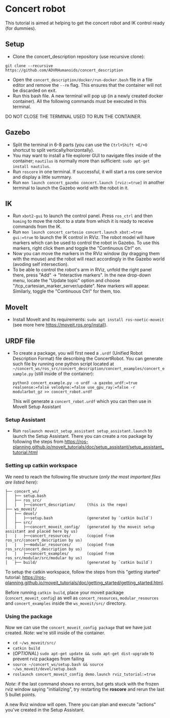 # Concert robot

This tutorial is aimed at helping to get the concert robot and IK control ready (for dummies).

## Setup

- Clone the concert_description repository (use recursive clone):
```
git clone --recursive https://github.com/ADVRHumanoids/concert_description
```
- Open the `concert_description/docker/run-docker.bash` file in a file editor and remove the `--rm` flag. This ensures that the container will not be discarded on exit.
- Run this bash file. A new terminal will pop up (in a newly created docker container). All the following commands must be executed in this terminal. 

DO NOT CLOSE THE TERMINAL USED TO RUN THE CONTAINER.

## Gazebo

- Split the terminal in 6-8 parts (you can use the `Ctrl+Shift +E/+O` shortcut to split vertically/horizontally).
- You may want to install a file explorer GUI to navigate files inside of the container; `nautilus` is normally more than sufficient: `sudo apt-get install nautilus`.
- Run `roscore` in one terminal. If successful, it will start a ros core service and display a little summary.
- Run  `mon launch concert_gazebo concert.launch [rviz:=true]` in another terminal to launch the Gazebo world with the robot in it.

## IK

- Run `xbot2-gui` to launch the control panel. Press `ros_ctrl` and then `homing` to move the robot to a state from which it is ready to receive commands from the IK.
- Run `mon launch concert_cartesio concert.launch xbot:=true gui:=true` to launch the IK control in RViz. The robot model will have markers which can be used to control the robot in Gazebo. To use this markers, right click them and toggle the "Continuous Ctrl" on.
- Now you can move the markers in the RViz window (by dragging them with the mouse) and the robot will react accordingly in the Gazebo world (avoding self intersection).
- To be able to control the robot's arm in RViz, unfold the right panel there, press "Add" -> "Interactive markers". In the new drop-down menu, locate the "Update topic" option and choose "/tcp_cartesian_marker_server/update". New markers will appear. Similarly, toggle the "Continuous Ctrl" for them, too.

## MoveIt

- Install MoveIt and its requirements: `sudo apt install ros-noetic-moveit` (see more here https://moveit.ros.org/install).

## URDF file

- To create a package, you will first need a `.urdf` (Unified Robot Description Format) file describing the ConcertRobot. You can generate such file by running one python script located at `~/concert_ws/ros_src/concert_description/concert_examples/concert_example.py` (still inside of the container):
    ```
    python3 concert_example.py -o urdf -a gazebo_urdf:=true realsense:=false velodyne:=false use_gpu_ray:=false -r modularbot_gz >> concert_robot.urdf
    ```
    This will generate a `concert_robot.urdf` which you can then use in MoveIt Setup Assistant

### Setup Assistant

- Run `roslaunch moveit_setup_assistant setup_assistant.launch` to launch the Setup Assistant. There you can create a ros package by following the steps from https://ros-planning.github.io/moveit_tutorials/doc/setup_assistant/setup_assistant_tutorial.html

<!-- describe the steps -->

### Setting up catkin workspace
We need to reach the following file structure (_only the most important files are listed here_):
```
├── concert_ws/
│   ├── setup.bash
│   ├── ros_src/
│   |   ├──concert_description/     (this is the repo)
├── ws_moveit/
│   ├── devel/
│   |   ├──setup.bash               (generated by `catkin build`)
│   ├── src/
│   |   ├──concert_moveit_config/   (generated by the moveit setup assistant and placed here by us)
│   |   ├──concert_resources/       (copied from ros_src/concert_description by us)
│   |   ├──modular_resources/       (copied from ros_src/concert_description by us)
│   |   ├──concert_examples/        (copied from ros_src/modular/src/modular by us)
│   ├── build/                      (generated by `catkin build`)
```

To setup the catkin workspace, follow the steps from this "getting started" tutorial: https://ros-planning.github.io/moveit_tutorials/doc/getting_started/getting_started.html. 

Before running `catkin build`, place your moveit package (`concert_moveit_config`) as well as `concert_resources`, `modular_resources` and `concert_examples` inside the `ws_moveit/src/` directory.


### Using the package
Now we can use the `concert_moveit_config package` that we have just created. _Note_: we're still inside of the container.

- `cd ~/ws_moveit/src/`
- `catkin build`
- (_OPTIONAL_) `sudo apt-get update && sudo apt-get dist-upgrade` to prevent rviz packages from failing
- `source ~/concert_ws/setup.bash && source ~/ws_moveit/devel/setup.bash`
- `roslaunch concert_moveit_config demo.launch rviz_tutorial:=true`

_Note_: if the last command shows no errors, but gets stuck with the frozen rviz window saying "initializing", try restarting the **roscore** and rerun the last 5 bullet points.

A new Rviz window will open. There you can plan and execute "actions" you've created in the Setup Assistant.

